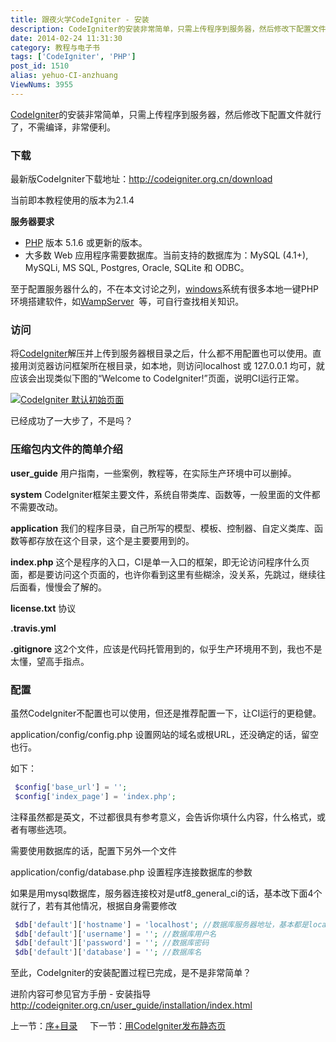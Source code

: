 ```yaml
---
title: 跟夜火学CodeIgniter - 安装
description: CodeIgniter的安装非常简单，只需上传程序到服务器，然后修改下配置文件就行了，不需编译，非常便利。 下载最新版CodeIgniter下载地址：http://codeigniter.org.cn/download当前即本教程使用的版本为2.1.4服务器要求PHP 版本5.1.6或更新的版本。大多数Web应用程序需要数据库。当前支持
date: 2014-02-24 11:31:30
category: 教程与电子书
tags: ['CodeIgniter', 'PHP']
post_id: 1510
alias: yehuo-CI-anzhuang
ViewNums: 3955
---
```


[CodeIgniter](/blog/yehuo-ci-xu-mulu)的安装非常简单，只需上传程序到服务器，然后修改下配置文件就行了，不需编译，非常便利。

### 下载

最新版CodeIgniter下载地址：<http://codeigniter.org.cn/download>

当前即本教程使用的版本为2.1.4

**服务器要求**

* [PHP](/tags/PHP) 版本 5.1.6 或更新的版本。
* 大多数 Web 应用程序需要数据库。当前支持的数据库为：MySQL (4.1+), MySQLi, MS SQL, Postgres, Oracle, SQLite 和 ODBC。

至于配置服务器什么的，不在本文讨论之列，[windows](/tags/Windows)系统有很多本地一键PHP环境搭建软件，如[WampServer](http://www.wampserver.com/en/#download-wrapper)  等，可自行查找相关知识。

### 访问

将[CodeIgniter](/tags/CodeIgniter)解压并上传到服务器根目录之后，什么都不用配置也可以使用。直接用浏览器访问框架所在根目录，如本地，则访问localhost 或 127.0.0.1 均可，就应该会出现类似下图的“Welcome to CodeIgniter!”页面，说明CI运行正常。

[![CodeIgniter 默认初始页面](/upload/CI-01-01.jpg)](/blog/yehuo-ci-anzhuang)

已经成功了一大步了，不是吗？

### 压缩包内文件的简单介绍

**user_guide** 用户指南，一些案例，教程等，在实际生产环境中可以删掉。

**system** CodeIgniter框架主要文件，系统自带类库、函数等，一般里面的文件都不需要改动。

**application** 我们的程序目录，自己所写的模型、模板、控制器、自定义类库、函数等都存放在这个目录，这个是主要要用到的。

**index.php** 这个是程序的入口，CI是单一入口的框架，即无论访问程序什么页面，都是要访问这个页面的，也许你看到这里有些糊涂，没关系，先跳过，继续往后面看，慢慢会了解的。

**license.txt** 协议

**.travis.yml**

**.gitignore** 这2个文件，应该是代码托管用到的，似乎生产环境用不到，我也不是太懂，望高手指点。

### 配置

虽然CodeIgniter不配置也可以使用，但还是推荐配置一下，让CI运行的更稳健。

application/config/config.php 设置网站的域名或根URL，还没确定的话，留空也行。

如下：
```php
 $config['base_url'] = '';
 $config['index_page'] = 'index.php';
```
注释虽然都是英文，不过都很具有参考意义，会告诉你填什么内容，什么格式，或者有哪些选项。

需要使用数据库的话，配置下另外一个文件

application/config/database.php 设置程序连接数据库的参数

如果是用mysql数据库，服务器连接校对是utf8_general_ci的话，基本改下面4个就行了，若有其他情况，根据自身需要修改
```php
 $db['default']['hostname'] = 'localhost'; //数据库服务器地址，基本都是localhost本地
 $db['default']['username'] = ''; //数据库用户名
 $db['default']['password'] = ''; //数据库密码
 $db['default']['database'] = ''; //数据库名
```
至此，CodeIgniter的安装配置过程已完成，是不是非常简单？

进阶内容可参见官方手册 - 安装指导 <http://codeigniter.org.cn/user_guide/installation/index.html>

上一节：[序+目录](/blog/yehuo-ci-xu-mulu)     下一节：[用CodeIgniter发布静态页](/blog/yehuo-ci-jingtaiye)

